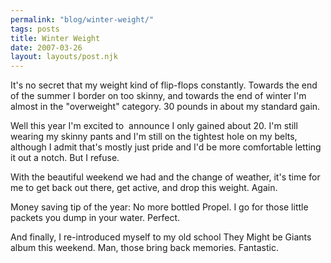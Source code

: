 ```yaml
---
permalink: "blog/winter-weight/"
tags: posts
title: Winter Weight
date: 2007-03-26
layout: layouts/post.njk
---
```


It's no secret that my weight kind of flip-flops constantly. Towards the end of the summer I border on too skinny, and towards the end of winter I'm almost in the "overweight" category. 30 pounds in about my standard gain.

Well this year I'm excited to&nbsp; announce I only gained about 20. I'm still wearing my skinny pants and I'm still on the tightest hole on my belts, although I admit that's mostly just pride and I'd be more comfortable letting it out a notch. But I refuse. 

With the beautiful weekend we had and the change of weather, it's time for me to get back out there, get active, and drop this weight. Again. 

Money saving tip of the year: No more bottled Propel. I go for those little packets you dump in your water. Perfect. 

And finally, I re-introduced myself to my old school They Might be Giants album this weekend. Man, those bring back memories. Fantastic.